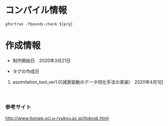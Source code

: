 # コンパイル情報
```
gfortran -fbounds-check ${prg}
```

# 作成情報
- 制作開始日　2020年3月21日

- タグの作成日

1. assimilation_tool_ver1.0(減衰振動のデータ同化手法の実装)　2020年4月1日

　

### 参考サイト
http://www.itonwp.sci.u-ryukyu.ac.jp/itokosk.html
